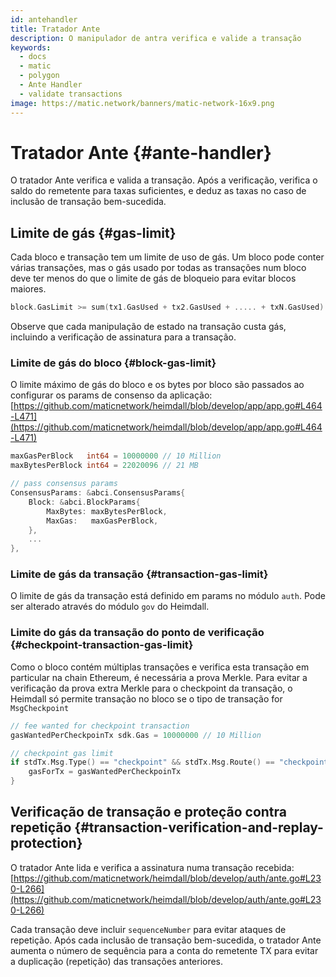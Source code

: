 ```yaml
---
id: antehandler
title: Tratador Ante
description: O manipulador de antra verifica e valide a transação
keywords:
  - docs
  - matic
  - polygon
  - Ante Handler
  - validate transactions
image: https://matic.network/banners/matic-network-16x9.png
---
```


# Tratador Ante {#ante-handler}

O tratador Ante verifica e valida a transação. Após a verificação, verifica o saldo do remetente para taxas suficientes, e deduz as taxas no caso de inclusão de transação bem-sucedida.

## Limite de gás {#gas-limit}

Cada bloco e transação tem um limite de uso de gás. Um bloco pode conter várias transações, mas o gás usado por todas as transações num bloco deve ter menos do que o limite de gás de bloqueio para evitar blocos maiores.

```go
block.GasLimit >= sum(tx1.GasUsed + tx2.GasUsed + ..... + txN.GasUsed)
```

Observe que cada manipulação de estado na transação custa gás, incluindo a verificação de assinatura para a transação.

### Limite de gás do bloco {#block-gas-limit}

O limite máximo de gás do bloco e os bytes por bloco são passados ao configurar os params de consenso da aplicação: [https://github.com/maticnetwork/heimdall/blob/develop/app/app.go#L464-L471](https://github.com/maticnetwork/heimdall/blob/develop/app/app.go#L464-L471)

```go
maxGasPerBlock   int64 = 10000000 // 10 Million
maxBytesPerBlock int64 = 22020096 // 21 MB

// pass consensus params
ConsensusParams: &abci.ConsensusParams{
	Block: &abci.BlockParams{
		MaxBytes: maxBytesPerBlock,
		MaxGas:   maxGasPerBlock,
	},
	...
},
```

### Limite de gás da transação {#transaction-gas-limit}

O limite de gás da transação está definido em params no módulo `auth`. Pode ser alterado através do módulo `gov` do Heimdall.

### Limite do gás da transação do ponto de verificação {#checkpoint-transaction-gas-limit}

Como o bloco contém múltiplas transações e verifica esta transação em particular na chain Ethereum, é necessária a prova Merkle. Para evitar a verificação da prova extra Merkle para o checkpoint da transação, o Heimdall só permite transação no bloco se o tipo de transação for `MsgCheckpoint`

```go
// fee wanted for checkpoint transaction
gasWantedPerCheckpoinTx sdk.Gas = 10000000 // 10 Million

// checkpoint gas limit
if stdTx.Msg.Type() == "checkpoint" && stdTx.Msg.Route() == "checkpoint" {
	gasForTx = gasWantedPerCheckpoinTx
}
```

## Verificação de transação e proteção contra repetição {#transaction-verification-and-replay-protection}

O tratador Ante lida e verifica a assinatura numa transação recebida: [https://github.com/maticnetwork/heimdall/blob/develop/auth/ante.go#L230-L266](https://github.com/maticnetwork/heimdall/blob/develop/auth/ante.go#L230-L266)

Cada transação deve incluir `sequenceNumber` para evitar ataques de repetição. Após cada inclusão de transação bem-sucedida, o tratador Ante aumenta o número de sequência para a conta do remetente TX para evitar a duplicação (repetição) das transações anteriores.